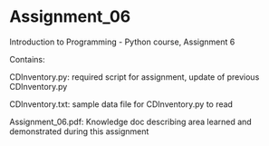 # Assignment_06
Introduction to Programming - Python course, Assignment 6

Contains:

CDInventory.py: required script for assignment, update of previous CDInventory.py

CDInventory.txt: sample data file for CDInventory.py to read

Assignment_06.pdf: Knowledge doc describing area learned and demonstrated during this assignment
